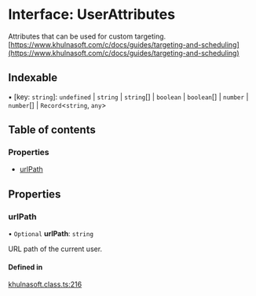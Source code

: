 # Interface: UserAttributes

Attributes that can be used for custom targeting. [https://www.khulnasoft.com/c/docs/guides/targeting-and-scheduling](https://www.khulnasoft.com/c/docs/guides/targeting-and-scheduling)

## Indexable

▪ [key: `string`]: `undefined` \| `string` \| `string`[] \| `boolean` \| `boolean`[] \| `number` \| `number`[] \| `Record`<`string`, `any`\>

## Table of contents

### Properties

- [urlPath](UserAttributes.md#urlpath)

## Properties

### urlPath

• `Optional` **urlPath**: `string`

URL path of the current user.

#### Defined in

[khulnasoft.class.ts:216](https://github.com/khulnasoft-com/khulnasoft/blob/ee8e6f2d/packages/core/src/khulnasoft.class.ts#L216)
